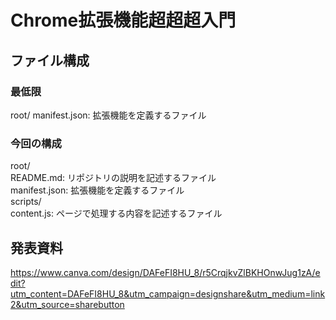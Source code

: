 # Chrome拡張機能超超超入門

## ファイル構成
### 最低限
root/
    manifest.json: 拡張機能を定義するファイル

### 今回の構成
root/  
README.md: リポジトリの説明を記述するファイル  
manifest.json: 拡張機能を定義するファイル  
scripts/  
content.js: ページで処理する内容を記述するファイル  
        
## 発表資料
https://www.canva.com/design/DAFeFI8HU_8/r5CrqjkvZlBKHOnwJug1zA/edit?utm_content=DAFeFI8HU_8&utm_campaign=designshare&utm_medium=link2&utm_source=sharebutton
